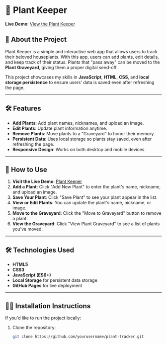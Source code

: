 # 🌱 Plant Keeper

**Live Demo**: [View the Plant Keeper](https://yourusername.github.io/plant-tracker/)

## 📖 **About the Project**
Plant Keeper is a simple and interactive web app that allows users to track their beloved houseplants. With this app, users can add plants, edit details, and keep track of their status. Plants that "pass away" can be moved to the **Plant Graveyard**, giving them a proper digital send-off.

This project showcases my skills in **JavaScript**, **HTML**, **CSS**, and **local storage persistence** to ensure users' data is saved even after refreshing the page.

---

## 🛠️ **Features**
- **Add Plants**: Add plant names, nicknames, and upload an image.  
- **Edit Plants**: Update plant information anytime.  
- **Remove Plants**: Move plants to a "Graveyard" to honor their memory.  
- **Persistent Data**: Uses local storage so plants stay saved, even after refreshing the page.  
- **Responsive Design**: Works on both desktop and mobile devices.  

---

## 🚀 **How to Use**
1. **Visit the Live Demo**: [Plant Keeper](https://wendyologan.github.io/plant-tracker/)  
2. **Add a Plant**: Click "Add New Plant" to enter the plant's name, nickname, and upload an image.  
3. **Save Your Plant**: Click "Save Plant" to see your plant appear in the list.  
4. **View or Edit Plants**: You can update the plant's name, nickname, or image.  
5. **Move to the Graveyard**: Click the "Move to Graveyard" button to remove a plant.  
6. **View the Graveyard**: Click "View Plant Graveyard" to see a list of plants you've moved.  

---

## 🛠️ **Technologies Used**
- **HTML5**  
- **CSS3**  
- **JavaScript (ES6+)**  
- **Local Storage** for persistent data storage  
- **GitHub Pages** for live deployment  

---

## 🧑‍💻 **Installation Instructions**
If you'd like to run the project locally:  
1. Clone the repository:  
   ```bash
   git clone https://github.com/yourusername/plant-tracker.git
